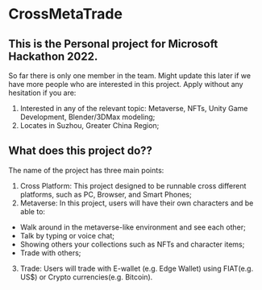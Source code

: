 # CrossMetaTrade

## This is the Personal project for Microsoft Hackathon 2022.

So far there is only one member in the team. Might update this later if we have more people who are interested in this project. Apply without any hesitation if you are:
1. Interested in any of the relevant topic: Metaverse, NFTs, Unity Game Development, Blender/3DMax modeling;
2. Locates in Suzhou, Greater China Region;

## What does this project do??

The name of the project has three main points:

1. Cross Platform:
  This project designed to be runnable cross different platforms, such as PC, Browser, and Smart Phones;
2. Metaverse:
  In this project, users will have their own characters and be able to:
  - Walk around in the metaverse-like environment and see each other;
  - Talk by typing or voice chat;
  - Showing others your collections such as NFTs and character items;
  - Trade with others;
3. Trade:
  Users will trade with E-wallet (e.g. Edge Wallet) using FIAT(e.g. US$) or Crypto currencies(e.g. Bitcoin).
  
